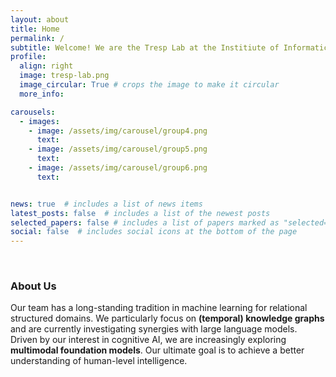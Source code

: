 ```yaml
---
layout: about
title: Home
permalink: /
subtitle: Welcome! We are the Tresp Lab at the Institiute of Informatics at LMU Munich directed by Prof. Dr. Volker Tresp. 
profile:
  align: right
  image: tresp-lab.png
  image_circular: True # crops the image to make it circular
  more_info: 

carousels:
  - images:
    - image: /assets/img/carousel/group4.png
      text:
    - image: /assets/img/carousel/group5.png
      text:
    - image: /assets/img/carousel/group6.png
      text:


news: true  # includes a list of news items
latest_posts: false  # includes a list of the newest posts
selected_papers: false # includes a list of papers marked as "selected={true}"
social: false  # includes social icons at the bottom of the page
---
```




<br>

### About Us 


Our team has a long-standing tradition in machine learning for relational structured domains. We particularly focus on **(temporal) knowledge graphs** and are currently investigating synergies with large language models. Driven by our interest in cognitive AI, we are increasingly exploring **multimodal foundation models**. Our ultimate goal is to achieve a better understanding of human-level intelligence.
